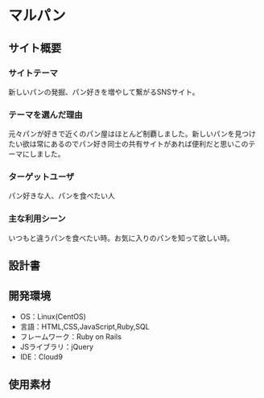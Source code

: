 # マルパン

## サイト概要
### サイトテーマ
新しいパンの発掘、パン好きを増やして繋がるSNSサイト。

### テーマを選んだ理由
元々パンが好きで近くのパン屋はほとんど制覇しました。新しいパンを見つけたい欲は常にあるのでパン好き同士の共有サイトがあれば便利だと思いこのテーマにしました。

### ターゲットユーザ
パン好きな人、パンを食べたい人

### 主な利用シーン
いつもと違うパンを食べたい時。お気に入りのパンを知って欲しい時。

## 設計書


## 開発環境
- OS：Linux(CentOS)
- 言語：HTML,CSS,JavaScript,Ruby,SQL
- フレームワーク：Ruby on Rails
- JSライブラリ：jQuery
- IDE：Cloud9

## 使用素材
